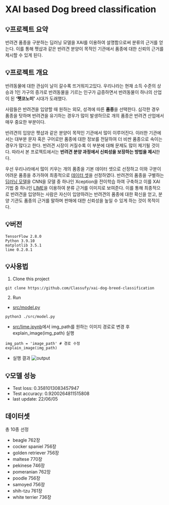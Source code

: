# **XAI based Dog breed classification**   

## **💡프로젝트 요약**
반려견 품종을 구분하는 딥러닝 모델을 XAI를 이용하여 설명함으로써 분류의 근거를 얻는다. 이를 통해 펫샵과 같은 반려견 분양이 목적인 기관에서 품종에 대한 신뢰의 근거를 제시할 수 있게 된다.  



## **💡프로젝트 개요**  
 반려동물에 대한 관심이 날이 갈수록 뜨거워지고있다. 우리나라는 현재 소득 수준의 상승과 1인 가구의 증가로 반려동물을 기르는 인구가 급증하면서 반려동물이 하나의 산업이 된 **‘펫코노미’** 시대가 도래했다. 
 
 
사람들은 반려견을 입양할 때 원하는 외모, 성격에 따른 **품종**을 선택한다. 심각한 경우 품종을 탓하며 반려견을 유기하는 경우가 많이 발생하므로 개의 품종은 반려견 산업에서 매우 중요한 부분이다.  


반려견의 입양은 펫샵과 같은 분양이 목적인 기관에서 많이 이루어진다. 이러한 기관에서는 대부분 문자 혹은 구어로만 품종에 대한 정보를 전달하여 더 비싼 품종으로 속이는 경우가 많다고 한다. 반려견 시장이 커질수록 이 부분에 대해 문제도 많이 제기될 것이다. 따라서 본 프로젝트에서는 **반려견 분양 과정에서 신뢰성을 보장하는 방법을 제시**한다.  


우선 우리나라에서 많이 키우는 개의 품종을 기본 데이터 셋으로 선정하고 이와 구분이 어려운 품종을 추가하여 최종적으로 [데이터 셋](#데이터셋)을 선정하였다. 반려견의 품종을 구별하는 [딥러닝 모델](https://github.com/Classufy/xai-dog-breed-classification/blob/master/src/model.py)을 CNN을 모델 중 하나인 Xception을 전이학습 하여 구축하고 이를 XAI 기법 중 하나인 [LIME](https://github.com/marcotcr/lime)을 이용하여 분류 근거를 이미지로 보여준다. 이를 통해 최종적으로 반려견을 입양하는 사람은 자신이 입양하려는 반려견의 품종에 대한 확신을 얻고, 분양 기관도 품종의 근거를 말하며 판매에 대한 신뢰성을 높일 수 있게 하는 것이 목적이다.  

## **💡버전**
```
TensorFlow 2.8.0
Python 3.9.10
matplotlib 3.5.1
lime 0.2.0.1
```

## **💡사용법**
1. Clone this project
```
git clone https://github.com/Classufy/xai-dog-breed-classification
```
2. Run 
- [src/model.py](https://github.com/Classufy/xai-dog-breed-classification/blob/master/src/model.py)
```
python3 ./src/model.py
```
- [src/lime.ipynb](https://github.com/Classufy/xai-dog-breed-classification/blob/master/src/lime.ipynb)에서 img_path를 원하는 이미지 경로로 변경 후 explain_image(img_path) 실행
```
img_path = 'image_path' # 경로 수정
explain_image(img_path)
```
- 실행 결과
![output](https://user-images.githubusercontent.com/66214527/171214856-f0522b0e-e14a-496c-8495-f1aeb67935a3.png)

## **💡모델 성능** 
- Test loss: 0.3581013083457947
- Test accuracy: 0.9200264811515808
- last update: 22/06/05

## **데이터셋** 
총 10종 선정
- beagle 762장
- cocker spaniel 756장
- golden retriever 756장
- maltese 770장
- pekinese 746장
- pomeranian 762장
- poodle 756장
- samoyed 756장
- shih-tzu 761장
- white terrier 736장
